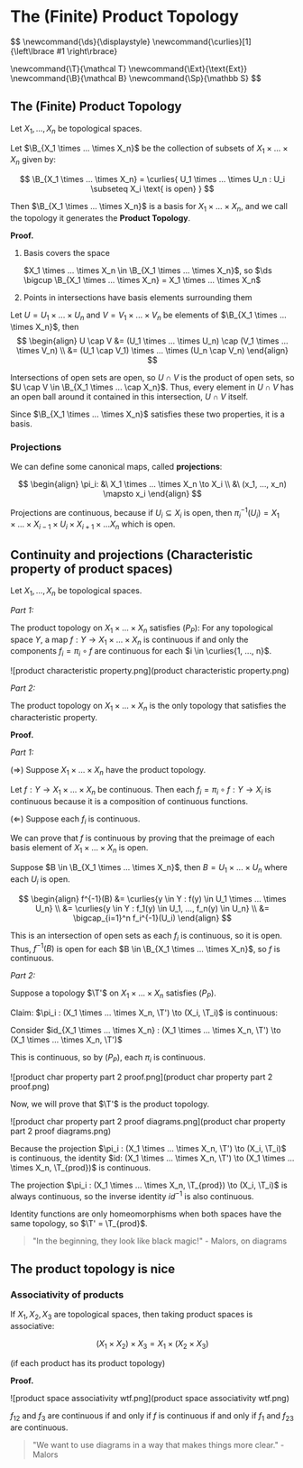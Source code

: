 # The (Finite) Product Topology

$$
\newcommand{\ds}{\displaystyle}
\newcommand{\curlies}[1]{\left\lbrace #1 \right\rbrace}

\newcommand{\T}{\mathcal T}
\newcommand{\Ext}{\text{Ext}}
\newcommand{\B}{\mathcal B}
\newcommand{\Sp}{\mathbb S}
$$

## The (Finite) Product Topology

Let $X_1, ..., X_n$ be topological spaces.

Let $\B_{X_1 \times ... \times X_n}$ be the collection of subsets of $X_1 \times ... \times X_n$ given by:

$$
\B_{X_1 \times ... \times X_n} = \curlies{ U_1 \times ... \times U_n : U_i \subseteq X_i \text{ is open} }
$$

Then $\B_{X_1 \times ... \times X_n}$ is a basis for $X_1 \times ... \times X_n$, and we call the topology it generates the **Product Topology**.

**Proof.**

1. Basis covers the space

   $X_1 \times ... \times X_n \in \B_{X_1 \times ... \times X_n}$, so $\ds \bigcup \B_{X_1 \times ... \times X_n} = X_1 \times ... \times X_n$

2. Points in intersections have basis elements surrounding them

Let $U = U_1 \times ... \times U_n$ and $V = V_1 \times ... \times V_n$ be elements of $\B_{X_1 \times ... \times X_n}$, then
$$
\begin{align}
U \cap V &= (U_1 \times ... \times U_n) \cap (V_1 \times ... \times V_n) \\
&= (U_1 \cap V_1) \times ... \times (U_n \cap V_n)
\end{align}
$$

Intersections of open sets are open, so $U \cap V$ is the product of open sets, so $U \cap V \in \B_{X_1 \times ... \cap X_n}$. Thus, every element in $U \cap V$ has an open ball around it contained in this intersection, $U \cap V$ itself.

Since $\B_{X_1 \times ... \times X_n}$ satisfies these two properties, it is a basis.

### Projections

We can define some canonical maps, called **projections**:

$$
\begin{align}
\pi_i: &\ X_1 \times ... \times X_n \to X_i \\
&\ (x_1, ..., x_n) \mapsto x_i
\end{align}
$$

Projections are continuous, because if $U_i \subseteq X_i$ is open, then $\pi_i^{-1}(U_i) = X_1 \times ... \times X_{i-1} \times U_i \times X_{i+1} \times ... X_n$ which is open.

## Continuity and projections (Characteristic property of product spaces)

Let $X_1, ..., X_n$ be topological spaces.

*Part 1:*

The product topology on $X_1 \times ... \times X_n$ satisfies $(P_P)$: For any topological space $Y$, a map $f: Y \to X_1 \times ... \times X_n$ is continuous if and only the components $f_i = \pi_i \circ f$ are continuous for each $i \in \curlies{1, ..., n}$.

![product characteristic property.png](product characteristic property.png)

*Part 2:*

The product topology on $X_1 \times ... \times X_n$ is the only topology that satisfies the characteristic property.

**Proof.**

*Part 1:*

($\Rightarrow$) Suppose $X_1 \times ... \times X_n$ have the product topology.

Let $f: Y \to X_1 \times ... \times X_n$ be continuous. Then each $f_i = \pi_i \circ f : Y \to X_i$ is continuous because it is a composition of continuous functions.

($\Leftarrow$) Suppose each $f_i$ is continuous.

We can prove that $f$ is continuous by proving that the preimage of each basis element of $X_1 \times ... \times X_n$ is open.

Suppose $B \in \B_{X_1 \times ... \times X_n}$, then $B = U_1 \times ... \times U_n$ where each $U_i$ is open.

$$
\begin{align}
f^{-1}(B) &= \curlies{y \in Y : f(y) \in U_1 \times ... \times U_n} \\
&= \curlies{y \in Y : f_1(y) \in U_1, ..., f_n(y) \in U_n} \\
&= \bigcap_{i=1}^n f_i^{-1}(U_i)
\end{align}
$$

This is an intersection of open sets as each $f_i$ is continuous, so it is open. Thus, $f^{-1}(B)$ is open for each $B \in \B_{X_1 \times ... \times X_n}$, so $f$ is continuous.

*Part 2:*

Suppose a topology $\T'$ on $X_1 \times ... \times X_n$ satisfies $(P_P)$.

Claim: $\pi_i : (X_1 \times ... \times X_n, \T') \to (X_i, \T_i)$ is continuous:

Consider $id_{X_1 \times ... \times X_n} : (X_1 \times ... \times X_n, \T') \to (X_1 \times ... \times X_n, \T')$

This is continuous, so by $(P_P)$, each $\pi_i$ is continuous.

![product char property part 2 proof.png](product char property part 2 proof.png)

Now, we will prove that $\T'$ is the product topology.

![product char property part 2 proof diagrams.png](product char property part 2 proof diagrams.png)

Because the projection $\pi_i : (X_1 \times ... \times X_n, \T') \to (X_i, \T_i)$ is continuous, the identity $id: (X_1 \times ... \times X_n, \T') \to (X_1 \times ... \times X_n, \T_{prod})$ is continuous.

The projection $\pi_i : (X_1 \times ... \times X_n, \T_{prod}) \to (X_i, \T_i)$ is always continuous, so the inverse identity $id^{-1}$ is also continuous.

Identity functions are only homeomorphisms when both spaces have the same topology, so $\T' = \T_{prod}$.

> "In the beginning, they look like black magic!" - Malors, on diagrams

## The product topology is nice

### Associativity of products

If $X_1, X_2, X_3$ are topological spaces, then taking product spaces is associative:

$$
(X_1 \times X_2) \times X_3 = X_1 \times (X_2 \times X_3)
$$

(if each product has its product topology)

**Proof.**

![product space associativity wtf.png](product space associativity wtf.png)

$f_{12}$ and $f_3$ are continuous if and only if $f$ is continuous if and only if $f_1$ and $f_{23}$ are continuous.

> "We want to use diagrams in a way that makes things more clear." - Malors
